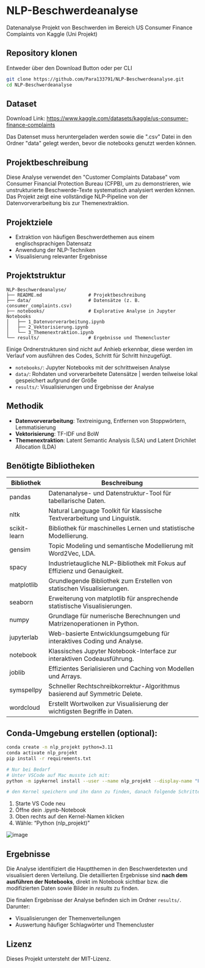 # NLP-Beschwerdeanalyse
Datenanalyse Projekt von Beschwerden im Bereich US Consumer Finance Complaints von Kaggle (Uni Projekt)

## Repository klonen
Entweder über den Download Button oder per CLI
```bash
git clone https://github.com/Para133791/NLP-Beschwerdeanalyse.git
cd NLP-Beschwerdeanalyse
```

## Dataset
Download Link: https://www.kaggle.com/datasets/kaggle/us-consumer-finance-complaints

Das Datenset muss heruntergeladen werden sowie die ".csv" Datei in den Ordner "data" gelegt werden, bevor die notebooks genutzt werden können.

## Projektbeschreibung
Diese Analyse verwendet den "Customer Complaints Database" vom Consumer Financial Protection Bureau (CFPB), um zu demonstrieren, wie unstrukturierte Beschwerde-Texte systematisch analysiert werden können. Das Projekt zeigt eine vollständige NLP-Pipeline von der Datenvorverarbeitung bis zur Themenextraktion.

## Projektziele

- Extraktion von häufigen Beschwerdethemen aus einem englischsprachigen Datensatz
- Anwendung der NLP-Techniken
- Visualisierung relevanter Ergebnisse

## Projektstruktur

```
NLP-Beschwerdeanalyse/
├── README.md                 # Projektbeschreibung  
├── data/                     # Datensätze (z. B. consumer_complaints.csv)  
├── notebooks/                # Explorative Analyse in Jupyter Notebooks  
│   ├── 1_Datenvorverarbeitung.ipynb  
│   ├── 2_Vektorisierung.ipynb  
│   └── 3_Themenextraktion.ipynb   
└── results/                  # Ergebnisse und Themencluster  
```

Einige Ordnerstrukturen sind nicht auf Anhieb erkennbar, diese werden im Verlauf vom ausführen des Codes, Schritt für Schritt hinzugefügt. 

- `notebooks/`: Jupyter Notebooks mit der schrittweisen Analyse
- `data/`: Rohdaten und vorverarbeitete Datensätze | werden teilweise lokal gespeichert aufgrund der Größe
- `results/`: Visualisierungen und Ergebnisse der Analyse

## Methodik
- **Datenvorverarbeitung**: Textreinigung, Entfernen von Stoppwörtern, Lemmatisierung
- **Vektorisierung**: TF-IDF und BoW
- **Themenextraktion**: Latent Semantic Analysis (LSA) und Latent Drichilet Allocation (LDA)

## Benötigte Bibliotheken

| Bibliothek     | Beschreibung                                                                 |
|----------------|------------------------------------------------------------------------------|
| pandas         | Datenanalyse- und Datenstruktur-Tool für tabellarische Daten.                |
| nltk           | Natural Language Toolkit für klassische Textverarbeitung und Linguistik.     |
| scikit-learn   | Bibliothek für maschinelles Lernen und statistische Modellierung.            |
| gensim         | Topic Modeling und semantische Modellierung mit Word2Vec, LDA.           |
| spacy          | Industrietaugliche NLP-Bibliothek mit Fokus auf Effizienz und Genauigkeit.   |
| matplotlib     | Grundlegende Bibliothek zum Erstellen von statischen Visualisierungen.       |
| seaborn        | Erweiterung von matplotlib für ansprechende statistische Visualisierungen.   |
| numpy          | Grundlage für numerische Berechnungen und Matrizenoperationen in Python.     |
| jupyterlab     | Web-basierte Entwicklungsumgebung für interaktives Coding und Analyse.       |
| notebook       | Klassisches Jupyter Notebook-Interface zur interaktiven Codeausführung.      |
| joblib         | Effizientes Serialisieren und Caching von Modellen und Arrays.               |
| symspellpy     | Schneller Rechtschreibkorrektur-Algorithmus basierend auf Symmetric Delete.  |
| wordcloud      | Erstellt Wortwolken zur Visualisierung der wichtigsten Begriffe in Daten.    |


## Conda-Umgebung erstellen (optional):

```bash
conda create -n nlp_projekt python=3.11
conda activate nlp_projekt
pip install -r requirements.txt

# Nur bei Bedarf
# Unter VSCode auf Mac musste ich mit:
python -m ipykernel install --user --name nlp_projekt --display-name "Python (nlp_projekt)"

# den Kernel speichern und ihn dann zu finden, danach folgende Schritte durchführen:
```
1.	Starte VS Code neu
2.	Öffne dein .ipynb-Notebook
3.	Oben rechts auf den Kernel-Namen klicken
4.	Wähle: “Python (nlp_projekt)”

![image](https://github.com/user-attachments/assets/db576346-8c53-4719-8ce0-6fa93cfa3864)


## Ergebnisse
Die Analyse identifiziert die Hauptthemen in den Beschwerdetexten und visualisiert deren Verteilung. Die detaillierten Ergebnisse sind **nach dem ausführen der Notebooks**, direkt im Notebook sichtbar bzw. die modifizierten Daten sowie Bilder in *results* zu finden.

Die finalen Ergebnisse der Analyse befinden sich im Ordner `results/`. Darunter:
- Visualisierungen der Themenverteilungen
- Auswertung häufiger Schlagwörter und Themencluster

## Lizenz
Dieses Projekt untersteht der MIT-Lizenz.

